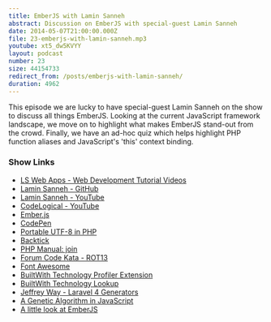 ```yaml
---
title: EmberJS with Lamin Sanneh
abstract: Discussion on EmberJS with special-guest Lamin Sanneh
date: 2014-05-07T21:00:00.000Z
file: 23-emberjs-with-lamin-sanneh.mp3
youtube: xt5_dw5KVYY
layout: podcast
number: 23
size: 44154733
redirect_from: /posts/emberjs-with-lamin-sanneh/
duration: 4962
---
```


This episode we are lucky to have special-guest Lamin Sanneh on the show to discuss all things EmberJS.
Looking at the current JavaScript framework landscape, we move on to highlight what makes EmberJS stand-out from the crowd.
Finally, we have an ad-hoc quiz which helps highlight PHP function aliases and JavaScript's 'this' context binding.

### Show Links

- [LS Web Apps - Web Development Tutorial Videos](http://www.lswebapps.com/)
- [Lamin Sanneh - GitHub](https://github.com/LaminSanneh)
- [Lamin Sanneh - YouTube](http://www.youtube.com/user/LSWebApps)
- [CodeLogical - YouTube](http://www.youtube.com/user/TheCodeLogical)
- [Ember.js](http://emberjs.com/)
- [CodePen](http://codepen.io/)
- [Portable UTF-8 in PHP](http://pageconfig.com/post/portable-utf8)
- [Backtick](http://backtick.io/)
- [PHP Manual: join](http://php.net/function.join)
- [Forum Code Kata - ROT13](http://forum.threedevsandamaybe.com/viewtopic.php?f=1&t=2)
- [Font Awesome](http://fortawesome.github.io/Font-Awesome/)
- [BuiltWith Technology Profiler Extension](https://chrome.google.com/webstore/detail/builtwith-technology-prof/dapjbgnjinbpoindlpdmhochffioedbn?hl=en)
- [BuiltWith Technology Lookup](http://builtwith.com/)
- [Jeffrey Way - Laravel 4 Generators](https://github.com/JeffreyWay/Laravel-4-Generators)
- [A Genetic Algorithm in JavaScript](http://michaelbudd.org/tutorials/view/22/a-genetic-algorith-in-javascript)
- [A little look at EmberJS](http://michaelbudd.org/tutorials/view/23/a-little-look-at-ember-js)
